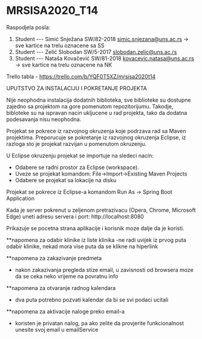 # MRSISA2020_T14

Raspodjela posla:

 1. Student --- Simić Snježana SW/82-2018 simic.snjezana@uns.ac.rs  -> sve kartice na trelu oznacene sa SS
 2. Student --- Zelić Slobodan SW/5-2017 slobodan.zelic@uns.ac.rs 
 3. Student --- Nataša Kovačević SW/81-2018 kovacevic.natasa@uns.ac.rs -> sve kartice na trelu oznacene na NK
 
Trello tabla - https://trello.com/b/YQF0T5XZ/mrsisa2020t14 

UPUTSTVO ZA INSTALACIJU I POKRETANJE PROJEKTA

Nije neophodna instalacija dodatnih biblioteka, sve biblioteke su dostupne zajedno sa projektom na gore pomenutom repozitorijumu. Takodje, bibloteke su na ispravan nacin ukljucene u rad projekta, tako da dodatna podesavanja nisu neophodna.

Projekat se pokrece iz razvojnog okruzenja koje podrzava rad sa Maven projektima. Preporucuje se pokretanje iz razvojnog okruzenja Eclipse, iz razloga sto je projekat razvijan u pomenutom okruzenju.

U Eclipse okruzenju projekat se importuje na sledeci nacin:
- Odabere se radni prostor za Eclipse (workspace).
- Uveze se projekat komandom: File->Import->Existing Maven Projects 
- Odabere se projekat sa lokacije na disku

Projekat se pokrece iz Eclipse-a komandom Run As -> Spring Boot Application

Kada je server pokrenut u zeljenom pretrazivacu (Opera, Chrome, Microsoft Edge) uneti adresu servera i port: http://localhost:8080

Prikazuje se pocetna strana aplikacije i korisnik moze dalje da je koristi.

**napomena za odabir klinike iz liste klinika
 -ne radi uvijek iz prvog puta odabir klinike, nekad mora vise puta da se klikne na hiperlink
 
**napomena za zakazivanje predmeta
 - nakon zakazivanja pregleda stize email, u zavisnosti od browsera moze da se ceka neko vrijeme na povratnu info

**napomena za otvaranje radnog kalendara
 - dva puta potrebno pozvati kalendar da bi se svi podaci ucitali

**napomena za aktivacije naloge preko email-a
 - koristen je privatan nalog, pa ako zelite da provjerite funkcionalnost unesite svoj email u emailService
